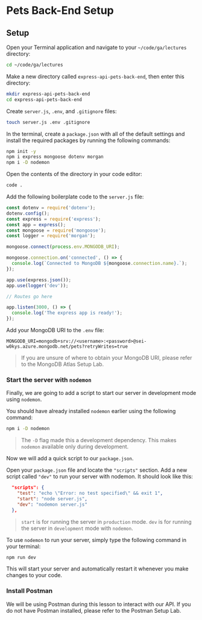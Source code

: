 <h1>
  <span class="headline">Pets Back-End</span>
  <span class="subhead">Setup</span>
</h1>

## Setup

Open your Terminal application and navigate to your `~/code/ga/lectures` directory:

```bash
cd ~/code/ga/lectures
```

Make a new directory called `express-api-pets-back-end`, then enter this directory:

```bash
mkdir express-api-pets-back-end
cd express-api-pets-back-end
```

Create `server.js`, `.env`, and `.gitignore` files:

```bash
touch server.js .env .gitignore
```

In the terminal, create a `package.json` with all of the default settings and install the required packages by running the following commands:

```bash
npm init -y
npm i express mongoose dotenv morgan
npm i -D nodemon
```

Open the contents of the directory in your code editor:

```bash
code .
```

Add the following boilerplate code to the `server.js` file:

```javascript
const dotenv = require('dotenv');
dotenv.config();
const express = require('express');
const app = express();
const mongoose = require('mongoose');
const logger = require('morgan');

mongoose.connect(process.env.MONGODB_URI);

mongoose.connection.on('connected', () => {
  console.log(`Connected to MongoDB ${mongoose.connection.name}.`);
});

app.use(express.json());
app.use(logger('dev'));

// Routes go here

app.listen(3000, () => {
  console.log('The express app is ready!');
});
```

Add your MongoDB URI to the `.env` file:

```plaintext
MONGODB_URI=mongodb+srv://<username>:<password>@sei-w0kys.azure.mongodb.net/pets?retryWrites=true
```

> If you are unsure of where to obtain your MongoDB URI, please refer to the MongoDB Atlas Setup Lab.

### Start the server with `nodemon`

Finally, we are going to add a script to start our server in development mode using `nodemon`.

You should have already installed `nodemon` earlier using the following command:

```bash
npm i -D nodemon
```

> The `-D` flag made this a development dependency. This makes `nodemon` available only during development.

Now we will add a quick script to our `package.json`.

Open your `package.json` file and locate the `"scripts"` section. Add a new script called `"dev"` to run your server with nodemon. It should look like this:

```json
  "scripts": {
    "test": "echo \"Error: no test specified\" && exit 1",
    "start": "node server.js",
    "dev": "nodemon server.js"
  },
```

> `start` is for running the server in `production` mode.
> `dev` is for running the server in `development` mode with `nodemon`.

To use `nodemon` to run your server, simply type the following command in your terminal:

```bash
npm run dev
```

This will start your server and automatically restart it whenever you make changes to your code.

### Install Postman

We will be using Postman during this lesson to interact with our API. If you do not have Postman installed, please refer to the Postman Setup Lab.
